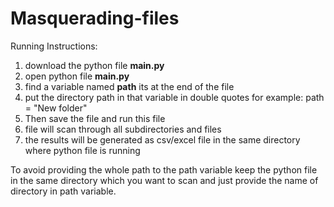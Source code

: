 # Masquerading-files

Running Instructions: 
1) download the python file **main.py**
2) open python file **main.py**
3) find a variable named **path** its at the end of the file
4) put the directory path in that variable in double quotes 
  for example:
          path = "New folder"
5) Then save the file and run this file 
6) file will scan through all subdirectories and files
7) the results will be generated as csv/excel file in the same directory where python file is running

To avoid providing the whole path to the path variable keep the python file in the same directory which you want to scan and just provide the name of directory in path variable.

